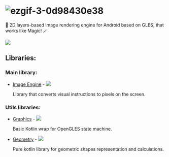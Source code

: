 
# ![ezgif-3-0d98430e38](https://user-images.githubusercontent.com/14913725/191113865-abe9b600-8d54-426a-b110-98313d5f8098.gif)
  
🎨 2D layers-based image rendering engine for Android based on GLES, that works like Magic! 🪄  

[![][build img]][build]  

## Libraries:
### Main library:
 - [Image Engine](https://github.com/Colovaria-Graphics/Colovaria-Android/blob/main/image_engine/README.md) - [![][image_engine_badge img]][image_engine_badge]
 
 	Library that converts visual instructions to pixels on the screen.

### Utils libraries:
 - [Graphics](https://github.com/Colovaria-Graphics/Colovaria-Android/blob/main/graphics/README.md) -  [![][graphics_badge img]][graphics_badge]
 	
	Basic Kotlin wrap for OpenGLES state machine.
	 
 - [Geometry](https://github.com/Colovaria-Graphics/Colovaria-Android/blob/main/geometry/README.md) - [![][geometry_badge img]][geometry_badge]  
	
	Pure kotlin library for geometric shapes representation and calculations.
 
[build]:https://github.com/Colovaria-Graphics/Colovaria-Android/actions/workflows/android_build.yml  
[build img]:https://github.com/Colovaria-Graphics/Colovaria-Android/actions/workflows/android_build.yml/badge.svg?branch=main  
  
[image_engine_badge]:https://search.maven.org/artifact/io.github.colovaria-graphics/image_engine  
[image_engine_badge img]:https://img.shields.io/maven-central/v/io.github.colovaria-graphics/image_engine.svg?label=ImageEngine  
  
[graphics_badge]:https://search.maven.org/artifact/io.github.colovaria-graphics/graphics  
[graphics_badge img]:https://img.shields.io/maven-central/v/io.github.colovaria-graphics/graphics.svg?label=Graphics  
  
[geometry_badge]:https://search.maven.org/artifact/io.github.colovaria-graphics/geometry  
[geometry_badge img]:https://img.shields.io/maven-central/v/io.github.colovaria-graphics/geometry.svg?label=Geometry
